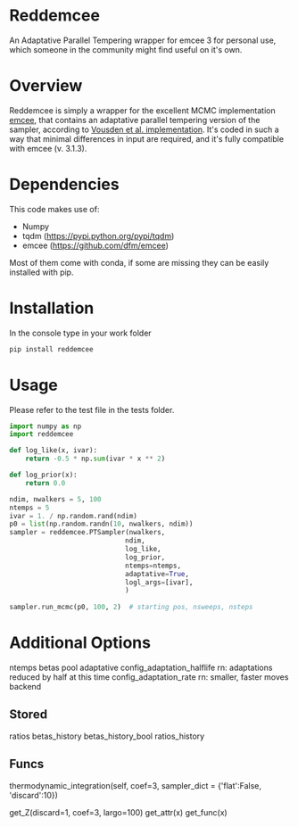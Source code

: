 # Reddemcee

An Adaptative Parallel Tempering wrapper for emcee 3 for personal use, which
someone in the community might find useful on it's own.

# Overview
Reddemcee is simply a wrapper for the excellent MCMC implementation [emcee](https://arxiv.org/abs/1202.3665),
that contains an adaptative parallel tempering version of the sampler, according to [Vousden et al. implementation](https://arxiv.org/abs/1501.05823).
It's coded in such a way that minimal differences in input are required, and it's
fully compatible with emcee (v. 3.1.3).

# Dependencies

This code makes use of:
  - Numpy
  - tqdm (https://pypi.python.org/pypi/tqdm)
  - emcee (https://github.com/dfm/emcee)

Most of them come with conda, if some are missing they can be easily installed with pip.

# Installation

In the console type in your work folder
```sh
pip install reddemcee
```

# Usage

Please refer to the test file in the tests folder.

```python
import numpy as np
import reddemcee

def log_like(x, ivar):
    return -0.5 * np.sum(ivar * x ** 2)

def log_prior(x):
    return 0.0

ndim, nwalkers = 5, 100
ntemps = 5
ivar = 1. / np.random.rand(ndim)
p0 = list(np.random.randn(10, nwalkers, ndim))
sampler = reddemcee.PTSampler(nwalkers,
                             ndim,
                             log_like,
                             log_prior,
                             ntemps=ntemps,
                             adaptative=True,
                             logl_args=[ivar],
                             )
                             
sampler.run_mcmc(p0, 100, 2)  # starting pos, nsweeps, nsteps
```

# Additional Options

ntemps
betas
pool
adaptative
config_adaptation_halflife rn: adaptations reduced by half at this time
config_adaptation_rate     rn: smaller, faster
moves
backend

## Stored
ratios
betas_history
betas_history_bool
ratios_history

## Funcs
thermodynamic_integration(self,
                          coef=3,
                          sampler_dict = {'flat':False,
                                          'discard':10})

get_Z(discard=1, coef=3, largo=100)
get_attr(x)
get_func(x)